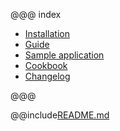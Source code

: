 @@@ index

* [Installation](installation.md)
* [Guide](guide.md)
* [Sample application](sample.md)
* [Cookbook](cookbook.md)
* [Changelog](changelog.md)

@@@

@@include[README.md](/README.md)